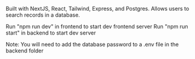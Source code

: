 Built with NextJS, React, Tailwind, Express, and Postgres. Allows users to search records in a database.

Run "npm run dev" in frontend to start dev frontend server
Run "npm run start" in backend to start dev server

Note: You will need to add the database password to a .env file in the backend folder
